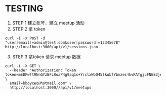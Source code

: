 # TESTING

1. STEP 1 建立账号，建立 meetup 活动
2. STEP 2 拿 token
```
curl -i -X POST -d "user[email]=admin@test.com&user[password]=12345678" http://localhost:3000/api/v1/sessions.json
```
3. STEP 3 拿token 请求 meetup 数据
```
curl -i -X GET \
  --header "Authorization: Token token=mSDPwft9NnGYzEFLRoaP4g9aq1s+YrclxWoQ45lkubfYbnaes4kvKATgjLFNEE3jeK5hsju4hP+3LDlIbahn2w==, \
  email=bboyceo@hotmail.com" \
  http://localhost:3000//api/v1/meetups
```
